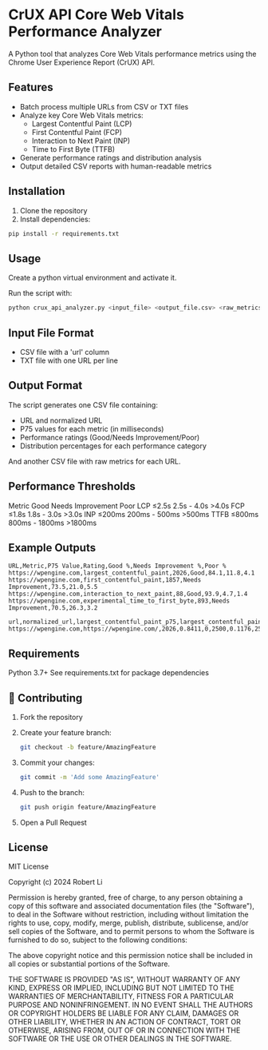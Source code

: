 # CrUX API Core Web Vitals Performance Analyzer

A Python tool that analyzes Core Web Vitals performance metrics using the Chrome User Experience Report (CrUX) API.

## Features

- Batch process multiple URLs from CSV or TXT files
- Analyze key Core Web Vitals metrics:
  - Largest Contentful Paint (LCP)
  - First Contentful Paint (FCP)
  - Interaction to Next Paint (INP)
  - Time to First Byte (TTFB)
- Generate performance ratings and distribution analysis
- Output detailed CSV reports with human-readable metrics

## Installation

1. Clone the repository
2. Install dependencies:

```bash
pip install -r requirements.txt
```

## Usage
Create a python virtual environment and activate it.


Run the script with:
```python
python crux_api_analyzer.py <input_file> <output_file.csv> <raw_metrics.csv>
```

## Input File Format
* CSV file with a 'url' column
* TXT file with one URL per line

## Output Format
The script generates one CSV file containing:

* URL and normalized URL
* P75 values for each metric (in milliseconds)
* Performance ratings (Good/Needs Improvement/Poor)
* Distribution percentages for each performance category

And another CSV file with raw metrics for each URL.

## Performance Thresholds

Metric	Good	Needs Improvement	Poor
LCP	≤2.5s	2.5s - 4.0s	>4.0s
FCP	≤1.8s	1.8s - 3.0s	>3.0s
INP	≤200ms	200ms - 500ms	>500ms
TTFB	≤800ms	800ms - 1800ms	>1800ms

## Example Outputs
```csv
URL,Metric,P75 Value,Rating,Good %,Needs Improvement %,Poor %
https://wpengine.com,largest_contentful_paint,2026,Good,84.1,11.8,4.1
https://wpengine.com,first_contentful_paint,1857,Needs Improvement,73.5,21.0,5.5
https://wpengine.com,interaction_to_next_paint,88,Good,93.9,4.7,1.4
https://wpengine.com,experimental_time_to_first_byte,893,Needs Improvement,70.5,26.3,3.2
```

```csv
url,normalized_url,largest_contentful_paint_p75,largest_contentful_paint_bucket_1_density,largest_contentful_paint_bucket_1_start,largest_contentful_paint_bucket_1_end,largest_contentful_paint_bucket_2_density,largest_contentful_paint_bucket_2_start,largest_contentful_paint_bucket_2_end,largest_contentful_paint_bucket_3_density,largest_contentful_paint_bucket_3_start,first_contentful_paint_p75,first_contentful_paint_bucket_1_density,first_contentful_paint_bucket_1_start,first_contentful_paint_bucket_1_end,first_contentful_paint_bucket_2_density,first_contentful_paint_bucket_2_start,first_contentful_paint_bucket_2_end,first_contentful_paint_bucket_3_density,first_contentful_paint_bucket_3_start,interaction_to_next_paint_p75,interaction_to_next_paint_bucket_1_density,interaction_to_next_paint_bucket_1_start,interaction_to_next_paint_bucket_1_end,interaction_to_next_paint_bucket_2_density,interaction_to_next_paint_bucket_2_start,interaction_to_next_paint_bucket_2_end,interaction_to_next_paint_bucket_3_density,interaction_to_next_paint_bucket_3_start,experimental_time_to_first_byte_p75,experimental_time_to_first_byte_bucket_1_density,experimental_time_to_first_byte_bucket_1_start,experimental_time_to_first_byte_bucket_1_end,experimental_time_to_first_byte_bucket_2_density,experimental_time_to_first_byte_bucket_2_start,experimental_time_to_first_byte_bucket_2_end,experimental_time_to_first_byte_bucket_3_density,experimental_time_to_first_byte_bucket_3_start
https://wpengine.com,https://wpengine.com/,2026,0.8411,0,2500,0.1176,2500,4000,0.0413,4000,1857,0.7351,0,1800,0.2101,1800,3000,0.0547,3000,88,0.9388,0,200,0.0471,200,500,0.0141,500,893,0.705,0,800,0.2631,800,1800,0.0319,1800
```

## Requirements
Python 3.7+
See requirements.txt for package dependencies

## 🤝 Contributing

1. Fork the repository
2. Create your feature branch:
    ```bash
    git checkout -b feature/AmazingFeature
    ```

3. Commit your changes:
    ```bash
    git commit -m 'Add some AmazingFeature'
    ```

4. Push to the branch:
    ```bash
    git push origin feature/AmazingFeature
    ```

5. Open a Pull Request

## License

MIT License

Copyright (c) 2024 Robert Li

Permission is hereby granted, free of charge, to any person obtaining a copy
of this software and associated documentation files (the "Software"), to deal
in the Software without restriction, including without limitation the rights
to use, copy, modify, merge, publish, distribute, sublicense, and/or sell
copies of the Software, and to permit persons to whom the Software is
furnished to do so, subject to the following conditions:

The above copyright notice and this permission notice shall be included in all
copies or substantial portions of the Software.

THE SOFTWARE IS PROVIDED "AS IS", WITHOUT WARRANTY OF ANY KIND, EXPRESS OR
IMPLIED, INCLUDING BUT NOT LIMITED TO THE WARRANTIES OF MERCHANTABILITY,
FITNESS FOR A PARTICULAR PURPOSE AND NONINFRINGEMENT. IN NO EVENT SHALL THE
AUTHORS OR COPYRIGHT HOLDERS BE LIABLE FOR ANY CLAIM, DAMAGES OR OTHER
LIABILITY, WHETHER IN AN ACTION OF CONTRACT, TORT OR OTHERWISE, ARISING FROM,
OUT OF OR IN CONNECTION WITH THE SOFTWARE OR THE USE OR OTHER DEALINGS IN THE
SOFTWARE.